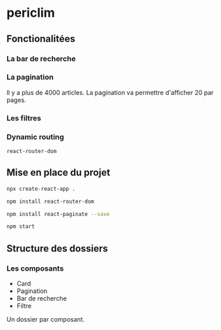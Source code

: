 # periclim

## Fonctionalitées

### La bar de recherche

### La pagination

Il y a plus de 4000 articles. La pagination va permettre d'afficher 20 par pages.

### Les filtres

### Dynamic routing

`react-router-dom`

## Mise en place du projet

```bash
npx create-react-app .

npm install react-router-dom

npm install react-paginate --save

npm start
```

## Structure des dossiers
### Les composants

- Card
- Pagination
- Bar de recherche
- Filtre

Un dossier par composant.
